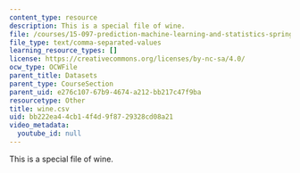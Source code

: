 ```yaml
---
content_type: resource
description: This is a special file of wine.
file: /courses/15-097-prediction-machine-learning-and-statistics-spring-2012/bb222ea44cb14f4d9f8729328cd08a21_wine.csv
file_type: text/comma-separated-values
learning_resource_types: []
license: https://creativecommons.org/licenses/by-nc-sa/4.0/
ocw_type: OCWFile
parent_title: Datasets
parent_type: CourseSection
parent_uid: e276c107-67b9-4674-a212-bb217c47f9ba
resourcetype: Other
title: wine.csv
uid: bb222ea4-4cb1-4f4d-9f87-29328cd08a21
video_metadata:
  youtube_id: null
---
```

This is a special file of wine.